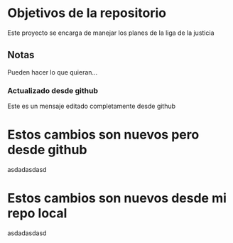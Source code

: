 # Objetivos de la repositorio

Este proyecto se encarga de manejar los planes de la liga de la justicia


## Notas
Pueden hacer lo que quieran...

### Actualizado desde github
Este es un mensaje editado completamente desde github

# Estos cambios son nuevos pero desde github
asdadasdasd
# Estos cambios son nuevos desde mi repo local
asdadasdasd
